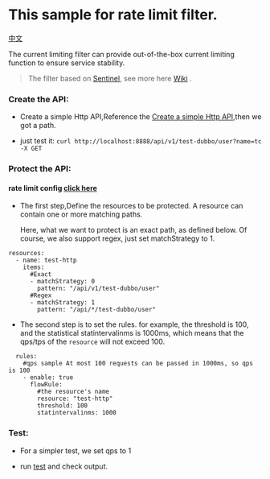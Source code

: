 # This sample for rate limit filter.

[中文](README_CN.md)

The current limiting filter can provide out-of-the-box current limiting function to ensure service stability.

> The filter based on [Sentinel](https://github.com/alibaba/sentinel-golang), see more here [Wiki](https://sentinelguard.io/zh-cn/docs/introduction.html) .



### Create the API:
- Create a simple Http API,Reference the [Create a simple Http API](../../dubbogo/http/README.md),then we got a path.

- just test it: `curl http://localhost:8888/api/v1/test-dubbo/user?name=tc -X GET `

### Protect the API:
#### rate limit config [click here](../../../pkg/filter/ratelimit/mock/config.yml)
- The first step,Define the resources to be protected. A resource can contain one or more matching paths.

  Here, what we want to protect is an exact path, as defined below. Of course, we also support regex, just set matchStrategy to 1.
```
resources:
  - name: test-http
    items:
      #Exact
      - matchStrategy: 0
        pattern: "/api/v1/test-dubbo/user"
      #Regex
      - matchStrategy: 1
        pattern: "/api/*/test-dubbo/user"
```

- The second step is to set the rules. for example, the threshold is 100, and the statistical statintervalinms is 1000ms, which means that the qps/tps of the `resource` will not exceed 100.
```
  rules:
    #qps sample At most 100 requests can be passed in 1000ms, so qps is 100
    - enable: true
      flowRule:
        #the resource's name
        resource: "test-http"
        threshold: 100
        statintervalinms: 1000
```

### Test:

- For a simpler test, we set qps to 1

- run [test](test.go) and check output.


